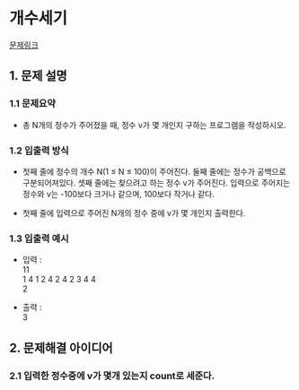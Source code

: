 # 개수세기
[문제링크](https://www.acmicpc.net/problem/10807)

## 1. 문제 설명

### 1.1 문제요약
- 총 N개의 정수가 주어졌을 때, 정수 v가 몇 개인지 구하는 프로그램을 작성하시오.

### 1.2 입출력 방식 
- 첫째 줄에 정수의 개수 N(1 ≤ N ≤ 100)이 주어진다. 둘째 줄에는 정수가 공백으로 구분되어져있다. 셋째 줄에는 찾으려고 하는 정수 v가 주어진다. 입력으로 주어지는 정수와 v는 -100보다 크거나 같으며, 100보다 작거나 같다.

- 첫째 줄에 입력으로 주어진 N개의 정수 중에 v가 몇 개인지 출력한다.
### 1.3 입출력 예시
- 입력 :
<br>11<br>
1 4 1 2 4 2 4 2 3 4 4<br>
2

- 출력 : 
<br>3

## 2. 문제해결 아이디어

### 2.1 입력한 정수중에 v가 몇개 있는지 count로 세준다.
